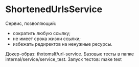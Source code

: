 # ShortenedUrlsService
Сервис, позволяющий:
- сократить любую ссылку;
- не имеет срока жизни ссылки;
- избежать редиректов на ненужные ресурсы. 

Докер-образ: thxtomslf/url-service.
Базовые тесты в папке internal/service/service_test.
Запуск тестов:
make test
